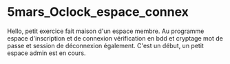 # 5mars_Oclock_espace_connex
Hello, petit exercice fait maison d'un espace membre. Au programme espace d'inscription et de connexion vérification en bdd et cryptage
mot de passe et session de déconnexion également. C'est un début, un petit espace admin est en cours.
